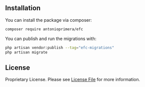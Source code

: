 ## Installation

You can install the package via composer:

```bash
composer require antonioprimera/efc
```

You can publish and run the migrations with:

```bash
php artisan vendor:publish --tag="efc-migrations"
php artisan migrate
```

[//]: # (You can publish the config file with:)

[//]: # ()
[//]: # (```bash)

[//]: # (php artisan vendor:publish --tag="efc-config")

[//]: # (```)

## License

Proprietary License. Please see [License File](LICENSE.md) for more information.
